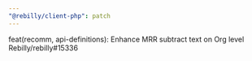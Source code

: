 ```yaml
---
"@rebilly/client-php": patch
---
```


feat(recomm, api-definitions): Enhance MRR subtract text on Org level Rebilly/rebilly#15336
